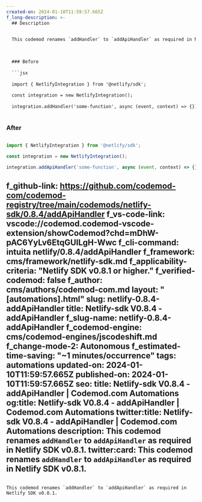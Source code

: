 ```yaml
---
created-on: 2024-01-10T11:59:57.665Z
f_long-description: >-
  ## Description
  

  This codemod renames `addHandler` to `addApiHandler` as required in Netlify SDK v0.8.1.
  

  
  ### Before
  
  ```jsx
  
  import { NetlifyIntegration } from '@netlify/sdk';
  
  const integration = new NetlifyIntegration();
  
  integration.addHandler('some-function', async (event, context) => {});
  
  ```
  
  ### After
  
  ```jsx
  
  import { NetlifyIntegration } from '@netlify/sdk';
  
  const integration = new NetlifyIntegration();
  
  integration.addApiHandler('some-function', async (event, context) => {});
  
  ```
f_github-link: https://github.com/codemod-com/codemod-registry/tree/main/codemods/netlify-sdk/0.8.4/addApiHandler
f_vs-code-link: vscode://codemod.codemod-vscode-extension/showCodemod?chd=mDhW-pAC6YyLv6EtqGUILgH-Wwc
f_cli-command: intuita netlify/0.8.4/addApiHandler
f_framework: cms/framework/netlify-sdk.md
f_applicability-criteria: "Netlify SDK v0.8.1 or higher."
f_verified-codemod: false
f_author: cms/authors/codemod-com.md
layout: "[automations].html"
slug: netlify-0.8.4-addApiHandler
title: Netlify-sdk V0.8.4 - addApiHandler
f_slug-name: netlify-0.8.4-addApiHandler
f_codemod-engine: cms/codemod-engines/jscodeshift.md
f_change-mode-2: Autonomous
f_estimated-time-saving: "~1 minutes/occurrence"
tags: automations
updated-on: 2024-01-10T11:59:57.665Z
published-on: 2024-01-10T11:59:57.665Z
seo:
  title: Netlify-sdk V0.8.4 - addApiHandler | Codemod.com Automations
  og:title: Netlify-sdk V0.8.4 - addApiHandler | Codemod.com Automations
  twitter:title: Netlify-sdk V0.8.4 - addApiHandler | Codemod.com Automations
  description: This codemod renames `addHandler` to `addApiHandler` as required in Netlify SDK v0.8.1.
  twitter:card: This codemod renames `addHandler` to `addApiHandler` as required in Netlify SDK v0.8.1.
---
```

This codemod renames `addHandler` to `addApiHandler` as required in Netlify SDK v0.8.1.